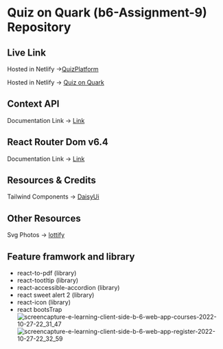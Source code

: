 # Quiz on Quark (b6-Assignment-9) Repository


## Live Link
Hosted in Netlify ->[QuizPlatform](https://aesthetic-crisp-244e61.netlify.app/statistics)


Hosted in Netlify -> [Quiz on Quark](https://whimsical-bunny-1542da.netlify.app/)

## Context API

Documentation Link -> [Link](https://reactjs.org/docs/context.html#api)

## React Router Dom v6.4 
Documentation Link -> [Link](https://reactrouter.com/en/main/start/overview)

## Resources & Credits
Tailwind Components -> 
[DaisyUi](https://daisyui.com/)


## Other Resources



Svg Photos -> [lottify](https://accounts.lottiefiles.com/)
 ## Feature framwork and library
 
*  react-to-pdf (library)
* react-tootltip (library)
* react-accessible-accordion (library)
*  react sweet alert 2 (library)
* react-icon (library)
* react bootsTrap 
![screencapture-e-learning-client-side-b-6-web-app-courses-2022-10-27-22_31_47](https://user-images.githubusercontent.com/108423290/198347492-bd6c5f6c-27f8-4722-937f-76bce824d1fe.png)
![screencapture-e-learning-client-side-b-6-web-app-register-2022-10-27-22_32_59](https://user-images.githubusercontent.com/108423290/198347787-c945a2e1-3937-4ab6-a3b0-f95ac198e29f.png)


